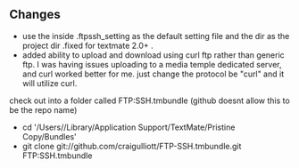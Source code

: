 Changes
----------
* use the inside .ftpssh_setting  as the default setting file and the dir as the project dir .fixed for textmate 2.0+ .
* added ability to upload and download using curl ftp rather than generic ftp. I was having issues uploading to a media temple dedicated server, and curl worked better for me. just change the protocol be "curl" and it will utilize curl. 

check out into a folder called FTP:SSH.tmbundle (github doesnt allow this to be the repo name)
* cd '/Users/<your user name>/Library/Application Support/TextMate/Pristine Copy/Bundles'
* git clone git://github.com/craigulliott/FTP-SSH.tmbundle.git  FTP\:SSH.tmbundle


